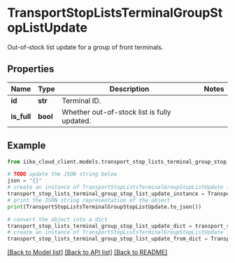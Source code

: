 # TransportStopListsTerminalGroupStopListUpdate

Out-of-stock list update for a group of front terminals.

## Properties

Name | Type | Description | Notes
------------ | ------------- | ------------- | -------------
**id** | **str** | Terminal ID. | 
**is_full** | **bool** | Whether out-of-stock list is fully updated. | 

## Example

```python
from iiko_cloud_client.models.transport_stop_lists_terminal_group_stop_list_update import TransportStopListsTerminalGroupStopListUpdate

# TODO update the JSON string below
json = "{}"
# create an instance of TransportStopListsTerminalGroupStopListUpdate from a JSON string
transport_stop_lists_terminal_group_stop_list_update_instance = TransportStopListsTerminalGroupStopListUpdate.from_json(json)
# print the JSON string representation of the object
print(TransportStopListsTerminalGroupStopListUpdate.to_json())

# convert the object into a dict
transport_stop_lists_terminal_group_stop_list_update_dict = transport_stop_lists_terminal_group_stop_list_update_instance.to_dict()
# create an instance of TransportStopListsTerminalGroupStopListUpdate from a dict
transport_stop_lists_terminal_group_stop_list_update_from_dict = TransportStopListsTerminalGroupStopListUpdate.from_dict(transport_stop_lists_terminal_group_stop_list_update_dict)
```
[[Back to Model list]](../README.md#documentation-for-models) [[Back to API list]](../README.md#documentation-for-api-endpoints) [[Back to README]](../README.md)


